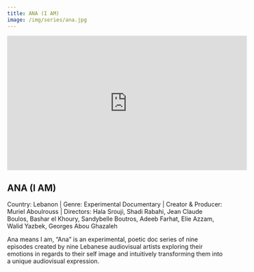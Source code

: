 ```yaml
---
title: ANA (I AM)
image: /img/series/ana.jpg
---
```

<iframe width="560" height="315" src="https://youtu.be/OZMhieL6dyM" frameborder="0" allow="accelerometer; autoplay; encrypted-media; gyroscope; picture-in-picture" allowfullscreen></iframe>

## ANA (I AM)
Country: Lebanon | Genre: Experimental Documentary | Creator & Producer: Muriel Aboulrouss | Directors: Hala Srouji, Shadi Rabahi, Jean Claude Boulos, Bashar el Khoury, Sandybelle Boutros, Adeeb Farhat, Elie Azzam, Walid Yazbek, Georges Abou Ghazaleh

Ana means I am, “Ana” is an experimental, poetic doc series of nine episodes created by nine Lebanese audiovisual artists exploring their emotions in regards to their self image and intuitively transforming them into a unique audiovisual expression.